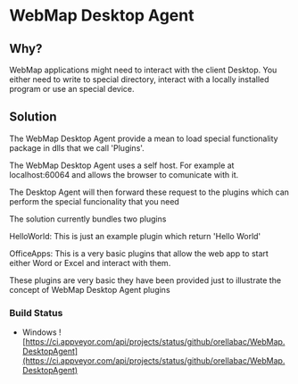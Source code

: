 WebMap Desktop Agent
=====================


Why?
----
WebMap applications might need to interact with the client Desktop.
You either need to write to special directory, interact with a locally installed program or 
use an special device.

Solution
--------

The WebMap Desktop Agent provide a mean to load special functionality package in dlls that we call
'Plugins'.

The WebMap Desktop Agent uses a self host. For example at localhost:60064 and allows the browser to comunicate with it.

The Desktop Agent will then forward these request to the plugins which can perform the special funcionality that you need

The solution currently bundles two plugins

HelloWorld: This is just an example plugin which return 'Hello World'

OfficeApps: This is a very basic plugins that allow the web app to start either Word or Excel and interact with them.


These plugins are very basic they have been provided just to illustrate the concept of WebMap Desktop Agent plugins




### Build Status

 - Windows ![https://ci.appveyor.com/api/projects/status/github/orellabac/WebMap.DesktopAgent](https://ci.appveyor.com/api/projects/status/github/orellabac/WebMap.DesktopAgent)
